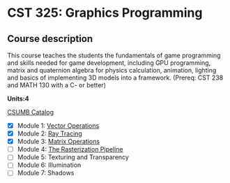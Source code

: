 # CST 325: Graphics Programming
## Course description
This course teaches the students the fundamentals of game programming and skills needed for game development, including GPU programming, matrix and quaternion algebra for physics calculation, animation, lighting and basics of implementing 3D models into a framework. (Prereq: CST 238 and MATH 130 with a C- or better)

**Units:4**

[CSUMB Catalog](https://csumb.edu/course/cst/325)

- [x] Module 1: [Vector Operations](https://github.com/kazemicode/CST-325/tree/master/Module%201)
- [x] Module 2: [Ray Tracing](https://github.com/kazemicode/CST-325/tree/master/Module%202)
- [x] Module 3: [Matrix Operations](https://github.com/kazemicode/CST-325/tree/master/Module%203/Matrix-Files)
- [ ] Module 4: [The Rasterization Pipeline](https://github.com/kazemicode/CST-325/tree/master/Module%204/Intro-to-WebGL)
- [ ] Module 5: Texturing and Transparency
- [ ] Module 6: Illumination
- [ ] Module 7: Shadows
